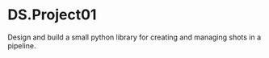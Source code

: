 # DS.Project01
Design and build a small python library for creating and managing shots in a pipeline.
